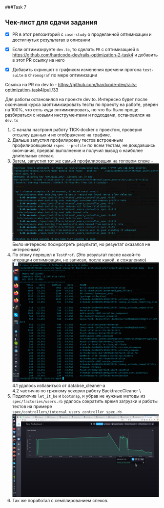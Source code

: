 ###Task 7
## Чек-лист для сдачи задания
- [x] PR в этот репозиторий с `case-study` о проделанной оптимизации и достигнутых результатах в описании
- [x] Если оптимизируете `dev.to`, то сделать `PR` с оптимизацией в https://github.com/hardcode-dev/rails-optimization-2-task4 и добавить в этот PR ссылку на него
- [x] Добавить скриншот с графиком изменения времени прогона `test-suite` в `Chronograf` по мере оптимизации


Ссылка на PR по dev.to - https://github.com/hardcode-dev/rails-optimization-task4/pull/33

Для работы остановился на проекте dev.to. Интересно будет после окончания курса заоптимизировать тесты по проекту на работе, уверен на 100%, что есть куда оптимизировать, но что бы было проще разбираться с новыми инструментами и подходами, остановился на `dev.to`
 1. С начала настроил работу TICK-docker с проектом, проверил отсылку данных и их отображение на графике.
 2. Дальше запустил профилировку тестов встроенным профилировщиком `rspec --profile` по всем тестам, не дождавшись окончания, прервал выполнение и получил вывод о наиболее длительных спеках.
3. Затем, запустил тот же самый профилировщик на топовом спеке -
![before optimyzatio](./images/Screenshot_20200325_010728.png)
Было интересно посмротреть результат, но резуьтат оказался не интересным)
4. По этому перешел к `TestProf`. (Это результат после какой-то итерации оптимизации, не записал, после какой, к сожалению)
![before optimyzatio](./images/Screenshot_20200326_012122.png)
4.1 удалось избавиться от databse_cleaner-а \
4.2 частично по грязному ускорил работу BacktraceCleaner \
5. Подключив `let_it_be` и `bootsnap`, и убрав не нужные методы из `spec/factories/users.rb` удалось сократить время загрузки и работы тестов на примере `spec/controllers/internal_users_controller_spec.rb`
![before optimyzatio](./images/Screenshot_20200326_002704.png)
6. Так же поработал с семплированием спеков.